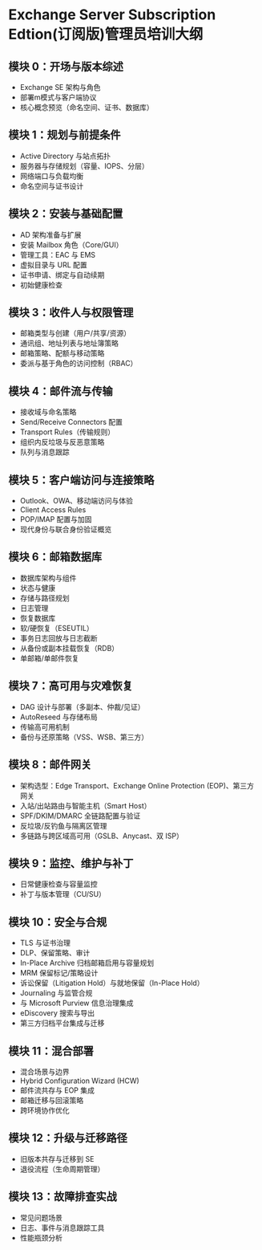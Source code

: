 # Exchange Server Subscription Edtion(订阅版)管理员培训大纲

## 模块 0：开场与版本综述
- Exchange SE 架构与角色
- 部署m模式与客户端协议
- 核心概念预览（命名空间、证书、数据库）

## 模块 1：规划与前提条件
- Active Directory 与站点拓扑
- 服务器与存储规划（容量、IOPS、分层）
- 网络端口与负载均衡
- 命名空间与证书设计

## 模块 2：安装与基础配置
- AD 架构准备与扩展
- 安装 Mailbox 角色（Core/GUI）
- 管理工具：EAC 与 EMS
- 虚拟目录与 URL 配置
- 证书申请、绑定与自动续期
- 初始健康检查

## 模块 3：收件人与权限管理
- 邮箱类型与创建（用户/共享/资源）
- 通讯组、地址列表与地址簿策略
- 邮箱策略、配额与移动策略
- 委派与基于角色的访问控制（RBAC）

## 模块 4：邮件流与传输
- 接收域与命名策略
- Send/Receive Connectors 配置
- Transport Rules（传输规则）
- 组织内反垃圾与反恶意策略
- 队列与消息跟踪

## 模块 5：客户端访问与连接策略
- Outlook、OWA、移动端访问与体验
- Client Access Rules
- POP/IMAP 配置与加固
- 现代身份与联合身份验证概览

## 模块 6：邮箱数据库
- 数据库架构与组件
- 状态与健康
- 存储与路径规划
- 日志管理
- 恢复数据库
- 软/硬恢复（ESEUTIL）
- 事务日志回放与日志截断
- 从备份或副本挂载恢复（RDB）
- 单邮箱/单邮件恢复

## 模块 7：高可用与灾难恢复
- DAG 设计与部署（多副本、仲裁/见证）
- AutoReseed 与存储布局
- 传输高可用机制
- 备份与还原策略（VSS、WSB、第三方）

## 模块 8：邮件网关
- 架构选型：Edge Transport、Exchange Online Protection (EOP)、第三方网关
- 入站/出站路由与智能主机（Smart Host）
- SPF/DKIM/DMARC 全链路配置与验证
- 反垃圾/反钓鱼与隔离区管理
- 多链路与跨区域高可用（GSLB、Anycast、双 ISP）


## 模块 9：监控、维护与补丁
- 日常健康检查与容量监控
- 补丁与版本管理（CU/SU）
  

## 模块 10：安全与合规
- TLS 与证书治理
- DLP、保留策略、审计
- In-Place Archive 归档邮箱启用与容量规划
- MRM 保留标记/策略设计
- 诉讼保留（Litigation Hold）与就地保留（In-Place Hold）
- Journaling 与监管合规
- 与 Microsoft Purview 信息治理集成
- eDiscovery 搜索与导出
- 第三方归档平台集成与迁移

  
## 模块 11：混合部署
- 混合场景与边界
- Hybrid Configuration Wizard (HCW)
- 邮件流共存与 EOP 集成
- 邮箱迁移与回滚策略
- 跨环境协作优化

## 模块 12：升级与迁移路径
- 旧版本共存与迁移到 SE
- 退役流程（生命周期管理）

## 模块 13：故障排查实战
- 常见问题场景
- 日志、事件与消息跟踪工具
- 性能瓶颈分析
